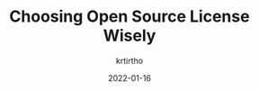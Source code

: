 ---
author: krtirtho
date: 2022-01-16
publisher: thepracticaldev
tags:
  - open-source
  - licensing
target_url: https://dev.to/krtirtho/choosing-open-source-license-wisely-1m3p
title: Choosing Open Source License Wisely
---